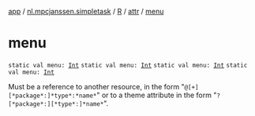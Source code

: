 [app](../../../index.md) / [nl.mpcjanssen.simpletask](../../index.md) / [R](../index.md) / [attr](index.md) / [menu](.)

# menu

`static val menu: `[`Int`](https://kotlinlang.org/api/latest/jvm/stdlib/kotlin/-int/index.html)
`static val menu: `[`Int`](https://kotlinlang.org/api/latest/jvm/stdlib/kotlin/-int/index.html)
`static val menu: `[`Int`](https://kotlinlang.org/api/latest/jvm/stdlib/kotlin/-int/index.html)
`static val menu: `[`Int`](https://kotlinlang.org/api/latest/jvm/stdlib/kotlin/-int/index.html)

Must be a reference to another resource, in the form "`@[+][*package*:]*type*:*name*`" or to a theme attribute in the form "`?[*package*:][*type*:]*name*`".

